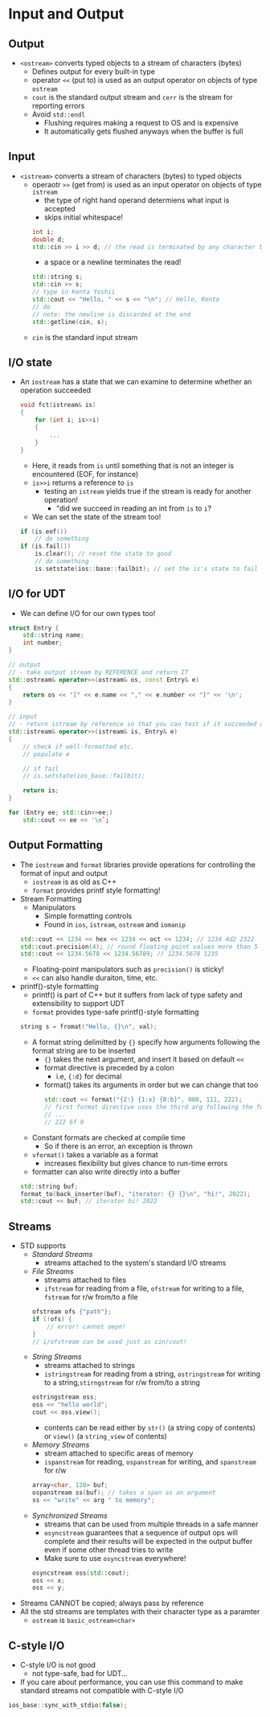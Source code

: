 # Input and Output
## Output
- `<ostream>` converts typed objects to a stream of characters (bytes)
    - Defines output for every built-in type
    - operator `<<` (put to) is used as an output operator on objects of type `ostream`
    - `cout` is the standard output stream and `cerr` is the stream for reporting errors
    - Avoid `std::endl` 
        - Flushing requires making a request to OS and is expensive
        - It automatically gets flushed anyways when the buffer is full
## Input
- `<istream>` converts a stream of characters (bytes) to typed objects
    - operaotr `>>` (get from) is used as an input operator on objects of type `istream`
        - the type of right hand operand determiens what input is accepted
        - skips initial whitespace!
        ```cpp
        int i;
        double d;
        std::cin >> i >> d; // the read is terminated by any character that is not an int
        ```
        - a space or a newline terminates the read!
        ```cpp
        std::string s;
        std::cin >> s;
        // type in Kenta Yoshii
        std::cout << "Hello, " << s << "\n"; // Hello, Kenta
        // do 
        // note: the newline is discarded at the end
        std::getline(cin, s);
        ```
    - `cin` is the standard input stream

## I/O state
- An `iostream` has a state that we can examine to determine whether an operation succeeded
    ```cpp
    void fct(istream& is)
    {
        for (int i; is>>i)
        {
            ...
        }
    }
    ```
    - Here, it reads from `is` until something that is not an integer is encountered (EOF, for instance)
    - `is>>i` returns a reference to `is`
        - testing an `istream` yields true if the stream is ready for another operation!
            - "did we succeed in reading an int from `is` to `i`?
    - We can set the state of the stream too!
    ```cpp
    if (is.eof()) 
        // do something
    if (is.fail())
        is.clear(); // reset the state to good
        // do something
        is.setstate(ios::base::failbit); // set the is's state to fail
    ```
## I/O for UDT
- We can define I/O for our own types too!
```cpp
struct Entry {
    std::string name;
    int number;
}

// output 
// - take output stream by REFERENCE and return IT
std::ostream& operator<<(ostream& os, const Entry& e)
{
    return os << "[" << e.name << "," << e.number << "]" << '\n';
}

// input
// - return istream by reference so that you can test if it succeeded or not
std::istream& operator>>(istream& is, Entry& e)
{
    // check if well-formatted etc.
    // populate e

    // if fail 
    // is.setstate(ios_base::failbit);

    return is;
}

for (Entry ee; std::cin>>ee;)
    std::cout << ee << '\n`;
```

## Output Formatting
- The `iostream` and `format` libraries provide operations for controlling the format of input and output
    - `iostream` is as old as C++
    - `format` provides printf style formatting!
- Stream Formatting
    - Manipulators
        - Simple formatting controls
        - Found in `ios`, `istream`, `ostream` and `iomanip`
    ```cpp
    std::cout << 1234 << hex << 1234 << oct << 1234; // 1234 4d2 2322
    std::cout.precision(4); // round floating point values more than 5
    std::cout << 1234.5678 << 1234.56789; // 1234.5678 1235
    ```
    - Floating-point manipulators such as `precision()` is sticky!
    - `<<` can also handle duraiton, time, etc.
- printf()-style formatting
    - printf() is part of C++ but it suffers from lack of type safety and extensibility to support UDT
    - `format` provides type-safe printf()-style formatting
    ```cpp
    string s = fromat("Hello, {}\n", val);
    ```
    - A format string delimitted by `{}` specify how arguments following the format string are to be inserted
        - `{}` takes the next argument, and insert it based on default `<<`
        - format directive is preceded by a colon 
            - i.e, `{:d}` for decimal
        - format() takes its arguments in order but we can change that too
            ```cpp
            std::cout << format("{2:} {1:x} {0:b}", 000, 111, 222);
            // first format directive uses the third arg following the format
            // ...
            // 222 6f 0
            ```
    - Constant formats are checked at compile time 
        - So if there is an error, an exception is thrown
    - `vformat()` takes a variable as a format
        - increases flexibility but gives chance to run-time errors
    - formatter can also write directly into a buffer
    ```cpp
    std::string buf;
    format_to(back_inserter(buf), "iterator: {} {}\n", "hi!", 2022);
    std::cout << buf; // iterator hi! 2022
    ```
## Streams
- STD supports
    - _Standard Streams_
        - streams attached to the system's standard I/O streams
    - _File Streams_
        - streams attached to files
        - `ifstream` for reading from a file, `ofstream` for writing to a file, `fstream` for r/w from/to a file
        ```cpp
        ofstream ofs {"path"};
        if (!ofs) {
            // error! cannot oepn!
        }
        // i/ofstream can be used just as cin/cout!
        ```
    - _String Streams_
        - streams attached to strings
        - `istringstream` for reading from a string, `ostringstream` for writing to a string,`stirngstream` for r/w from/to a string
        ```cpp
        ostringstream oss;
        oss << "hello world";
        cout << oss.view();
        ```
        - contents can be read either by `str()` (a string copy of contents) or `view()` (a `string_view` of contents)
    - _Memory Streams_
        - stream attached to specific areas of memory
        - `ispanstream` for reading, `ospanstream` for writing, and `spanstream` for r/w
        ```cpp
        array<char, 128> buf;
        ospanstream ss(buf); // takes a span as an argument
        ss << "write" << arg " to memory";
        ```
    - _Synchronized Streams_
        - streams that can be used from multiple threads in a safe manner
        - `osyncstream` guarantees that a sequence of output ops will complete and their results will be expected in the output buffer even if some other thread tries to write
        - Make sure to use `osyncstream` everywhere!
        ```cpp
        osyncstream oss(std::cout);
        oss << x;
        oss << y;
        ```
- Streams CANNOT be copied; always pass by reference
- All the std streams are templates with their character type as a paramter 
    - `ostream` is `basic_ostream<char>` 
## C-style I/O
- C-style I/O is not good 
    - not type-safe, bad for UDT...
- If you care about performance, you can use this command to make standard streams not compatible with C-style I/O
```cpp
ios_base::sync_with_stdio(false);
```